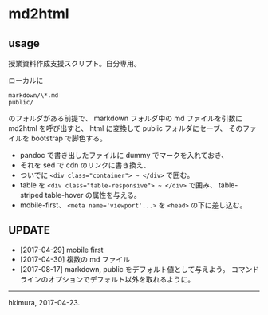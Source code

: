 # md2html

## usage

授業資料作成支援スクリプト。自分専用。

ローカルに

    markdown/\*.md
    public/

のフォルダがある前提で、
markdown フォルダ中の md ファイルを引数に md2html を呼び出すと、
html に変換して public フォルダにセーブ、
そのファイルを bootstrap で脚色する。

* pandoc で書き出したファイルに dummy でマークを入れておき、
* それを sed で cdn のリンクに書き換え、
* ついでに `<div class="container"> ~ </div>` で囲む。
* table を `<div class="table-responsive"> ~ </div>` で囲み、
  table-striped table-hover の属性を与える。
* mobile-first、
  `<meta name='viewport'...>` を `<head>` の下に差し込む。

## UPDATE

* [2017-04-29] mobile first
* [2017-04-30] 複数の md ファイル
* [2017-08-17] markdown, public をデフォルト値として与えよう。
  コマンドラインのオプションでデフォルト以外を取れるように。


---
hkimura, 2017-04-23.
